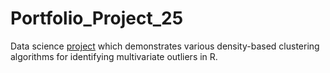 # Portfolio_Project_25
Data science [project](https://johnpaulinepineda.github.io/Portfolio_Project_25/) which demonstrates various density-based clustering algorithms for identifying multivariate outliers in R.
